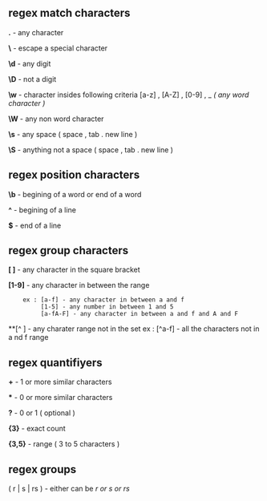 
## regex match  characters 

**.**  -   any character 

**\\**  - escape a special character

**\d** - any digit

**\D** - not a digit

**\w** - character insides following criteria [a-z] , [A-Z] , [0-9] , _ *( any word character )*

**\W** - any non word character

**\s** - any space ( space , tab . new line )

**\S** - anything not a  space ( space , tab . new line )

## regex position characters

**\b** - begining of a word or end of a word

**^** - begining of a line 

**$**  - end of a line

## regex group characters 

**[ ]** - any character in the square bracket 

**[1-9]** - any character in between the range 
```
    ex : [a-f] - any character in between a and f
         [1-5] - any number in between 1 and 5 
         [a-fA-F] - any character in between a and f and A and F

```
**[^ ] - any charater range not in the set 
    ex : [^a-f] - all the characters not in a nd f range 

## regex quantifiyers 

**+** - 1 or more similar characters 

**\*** - 0 or more similar characters 

**?** - 0 or 1 ( optional )

**{3}** - exact count 

**{3,5}** - range ( 3 to 5 characters )

## regex groups 

( r | s | rs ) - either can be *r or s or rs*